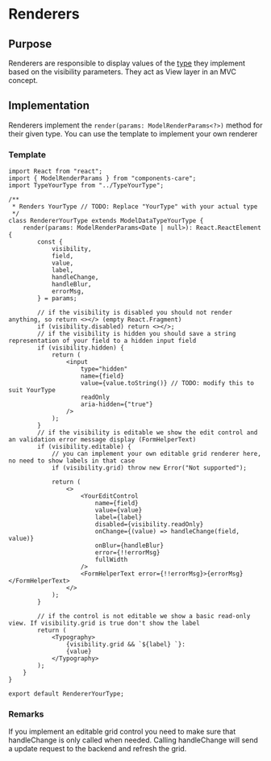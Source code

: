 # Renderers

## Purpose

Renderers are responsible to display values of the [type](../README.md) they implement based on the visibility parameters.
They act as View layer in an MVC concept.

## Implementation

Renderers implement the `render(params: ModelRenderParams<?>)` method for their given type. You can use the template to implement your own renderer

### Template

```tsx
import React from "react";
import { ModelRenderParams } from "components-care";
import TypeYourType from "../TypeYourType";

/**
 * Renders YourType // TODO: Replace "YourType" with your actual type
 */
class RendererYourType extends ModelDataTypeYourType {
	render(params: ModelRenderParams<Date | null>): React.ReactElement {
		const {
			visibility,
			field,
			value,
			label,
			handleChange,
			handleBlur,
			errorMsg,
		} = params;

		// if the visibility is disabled you should not render anything, so return <></> (empty React.Fragment)
		if (visibility.disabled) return <></>;
		// if the visibility is hidden you should save a string representation of your field to a hidden input field
		if (visibility.hidden) {
			return (
				<input
					type="hidden"
					name={field}
					value={value.toString()} // TODO: modify this to suit YourType
					readOnly
					aria-hidden={"true"}
				/>
			);
		}
		// if the visibility is editable we show the edit control and an validation error message display (FormHelperText)
		if (visibility.editable) {
            // you can implement your own editable grid renderer here, no need to show labels in that case
            if (visibility.grid) throw new Error("Not supported");

			return (
				<>
					<YourEditControl
						name={field}
						value={value}
						label={label}
						disabled={visibility.readOnly}
						onChange={(value) => handleChange(field, value)}
						onBlur={handleBlur}
						error={!!errorMsg}
						fullWidth
					/>
					<FormHelperText error={!!errorMsg}>{errorMsg}</FormHelperText>
				</>
			);
		}

		// if the control is not editable we show a basic read-only view. If visibility.grid is true don't show the label
		return (
			<Typography>
				{visibility.grid && `${label} `}:
                {value}
			</Typography>
		);
	}
}

export default RendererYourType;
```

### Remarks

If you implement an editable grid control you need to make sure that handleChange is only called when needed. Calling handleChange will send a update request to the backend and refresh the grid.
